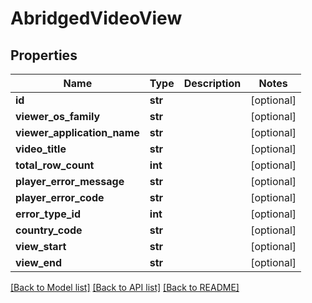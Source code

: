 # AbridgedVideoView

## Properties
Name | Type | Description | Notes
------------ | ------------- | ------------- | -------------
**id** | **str** |  | [optional]
**viewer_os_family** | **str** |  | [optional]
**viewer_application_name** | **str** |  | [optional]
**video_title** | **str** |  | [optional]
**total_row_count** | **int** |  | [optional]
**player_error_message** | **str** |  | [optional]
**player_error_code** | **str** |  | [optional]
**error_type_id** | **int** |  | [optional]
**country_code** | **str** |  | [optional]
**view_start** | **str** |  | [optional]
**view_end** | **str** |  | [optional]

[[Back to Model list]](../README.md#documentation-for-models) [[Back to API list]](../README.md#documentation-for-api-endpoints) [[Back to README]](../README.md)


